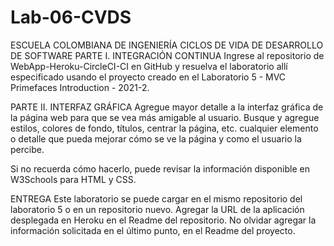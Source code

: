 # Lab-06-CVDS

ESCUELA COLOMBIANA DE INGENIERÍA
CICLOS DE VIDA DE DESARROLLO DE SOFTWARE
PARTE I. INTEGRACIÓN CONTINUA
Ingrese al repositorio de WebApp-Heroku-CircleCI-CI en GitHub y resuelva el laboratorio allí especificado usando el proyecto creado en el  Laboratorio 5 - MVC Primefaces Introduction - 2021-2.

PARTE II. INTERFAZ GRÁFICA
Agregue mayor detalle a la interfaz gráfica de la página web para que se vea más amigable al usuario. Busque y agregue estilos, colores de fondo, títulos, centrar la página, etc. cualquier elemento o detalle que pueda mejorar cómo se ve la página y como el usuario la percibe.

Si no recuerda cómo hacerlo, puede revisar la información disponible en W3Schools para HTML y CSS.

ENTREGA
Este laboratorio se puede cargar en el mismo repositorio del laboratorio 5 o en un repositorio nuevo.
Agregar la URL de la aplicación desplegada en Heroku en el Readme del repositorio.
No olvidar agregar la información solicitada en el último punto, en el Readme del proyecto.
